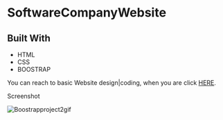 # SoftwareCompanyWebsite

<!DOCTYPE html>
<html lang="en">
<head>
    <meta charset="UTF-8">
</head>
<body>
    
<h2 id="built-with">Built With</h2>
  <ul>
    <li>HTML</li>
    <li>CSS</li>
    <li>BOOSTRAP</li>
  </ul>
  <p>You can reach to basic Website design|coding, when you are click <a href="https://softwarecompanywebsite.netlify.app/">HERE</a>.</p>

</body>
</html>

Screenshot

![Boostrapproject2gif](.gif)